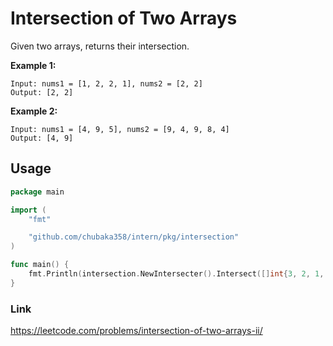 # Intersection of Two Arrays
Given two arrays, returns their intersection.

**Example 1:**
```
Input: nums1 = [1, 2, 2, 1], nums2 = [2, 2]
Output: [2, 2]
```

**Example 2:**
```
Input: nums1 = [4, 9, 5], nums2 = [9, 4, 9, 8, 4]
Output: [4, 9]
```

## Usage
```go
package main

import (
	"fmt"

	"github.com/chubaka358/intern/pkg/intersection"
)

func main() {
	fmt.Println(intersection.NewIntersecter().Intersect([]int{3, 2, 1, 3}, []int{3, 1, 2}))
}
```

### Link
https://leetcode.com/problems/intersection-of-two-arrays-ii/
